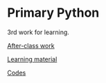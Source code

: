 # Primary Python

3rd work for learning.  

[After-class work](sre第三节课（python基础学习）课后作业.md)

[Learning material](python基础学习.md)

[Codes](./source)
